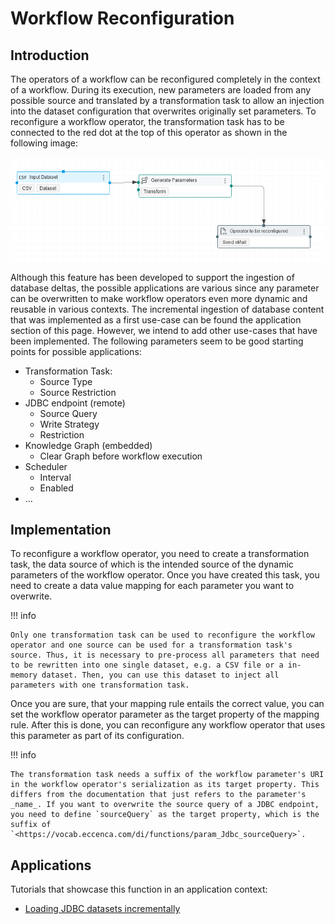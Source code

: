 # Workflow Reconfiguration

## Introduction

The operators of a workflow can be reconfigured completely in the context of a workflow. During its execution, new parameters are loaded from any possible source and translated by a transformation task to allow an injection into the dataset configuration that overwrites originally set parameters. To reconfigure a workflow operator, the transformation task has to be connected to the red dot at the top of this operator as shown in the following image:

![Workflow config port](wf-config-port.png)

Although this feature has been developed to support the ingestion of database deltas, the possible applications are various since any parameter can be overwritten to make workflow operators even more dynamic and reusable in various contexts. The incremental ingestion of database content that was implemented as a first use-case can be found the application section of this page. However, we intend to add other use-cases that have been implemented. The following parameters seem to be good starting points for possible applications:

- Transformation Task:
    - Source Type
    - Source Restriction
- JDBC endpoint (remote)
    - Source Query
    - Write Strategy
    - Restriction
- Knowledge Graph (embedded)
    - Clear Graph before workflow execution
- Scheduler
    - Interval
    - Enabled
- …

## Implementation

To reconfigure a workflow operator, you need to create a transformation task, the data source of which is the intended source of the dynamic parameters of the workflow operator. Once you have created this task, you need to create a data value mapping for each parameter you want to overwrite.

!!! info

    Only one transformation task can be used to reconfigure the workflow operator and one source can be used for a transformation task's source. Thus, it is necessary to pre-process all parameters that need to be rewritten into one single dataset, e.g. a CSV file or a in-memory dataset. Then, you can use this dataset to inject all parameters with one transformation task.

Once you are sure, that your mapping rule entails the correct value, you can set the workflow operator parameter as the target property of the mapping rule. After this is done, you can reconfigure any workflow operator that uses this parameter as part of its configuration.

!!! info

    The transformation task needs a suffix of the workflow parameter's URI in the workflow operator's serialization as its target property. This differs from the documentation that just refers to the parameter's _name_. If you want to overwrite the source query of a JDBC endpoint, you need to define `sourceQuery` as the target property, which is the suffix of `<https://vocab.eccenca.com/di/functions/param_Jdbc_sourceQuery>`.

## Applications

Tutorials that showcase this function in an application context:

- [Loading JDBC datasets incrementally](/build/workflow-reconfiguration/loading-jdbc-datasets-incrementally)
